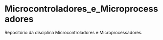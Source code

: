 # Microcontroladores_e_Microprocessadores
Repositório da disciplina Microcontroladores e Microprocessadores.
